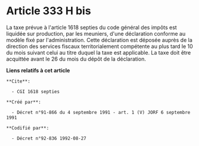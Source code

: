 # Article 333 H bis

La taxe prévue à l'article 1618 septies du code général des impôts est liquidée sur production, par les meuniers, d'une
déclaration conforme au modèle fixé par l'administration. Cette déclaration est déposée auprès de la direction des services
fiscaux territorialement compétente au plus tard le 10 du mois suivant celui au titre duquel la taxe est applicable. La taxe
doit être acquittée avant le 26 du mois du dépôt de la déclaration.

**Liens relatifs à cet article**

	**Cite**:

	  - CGI 1618 septies

	**Créé par**:

	  - Décret n°91-866 du 4 septembre 1991 - art. 1 (V) JORF 6 septembre 1991

	**Codifié par**:

	  - Décret n°92-836 1992-08-27
